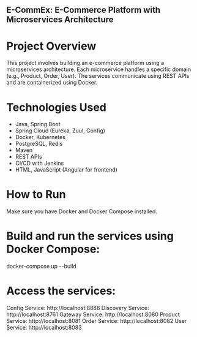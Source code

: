 ## E-CommEx: E-Commerce Platform with Microservices Architecture

# Project Overview

This project involves building an e-commerce platform using a microservices architecture. Each microservice handles a specific domain (e.g., Product, Order, User). The services communicate using REST APIs and are containerized using Docker.

# Technologies Used

- Java, Spring Boot
- Spring Cloud (Eureka, Zuul, Config)
- Docker, Kubernetes
- PostgreSQL, Redis
- Maven
- REST APIs
- CI/CD with Jenkins
- HTML, JavaScript (Angular for frontend)

# How to Run
Make sure you have Docker and Docker Compose installed.

# Build and run the services using Docker Compose:
docker-compose up --build

# Access the services:
Config Service: http://localhost:8888
Discovery Service: http://localhost:8761
Gateway Service: http://localhost:8080
Product Service: http://localhost:8081
Order Service: http://localhost:8082
User Service: http://localhost:8083
